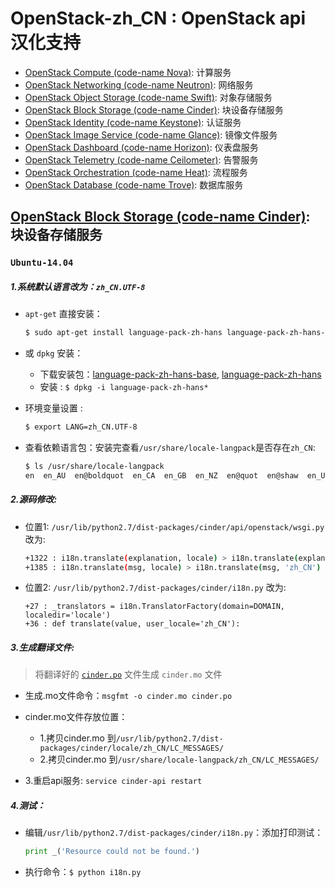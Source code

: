 # OpenStack-zh_CN : OpenStack api 汉化支持
* [OpenStack Compute (code-name Nova)](https://github.com/openstack/nova): 计算服务
* [OpenStack Networking (code-name Neutron)](https://github.com/openstack/neutron): 网络服务
* [OpenStack Object Storage (code-name Swift)](https://github.com/openstack/swift): 对象存储服务
* [OpenStack Block Storage (code-name Cinder)](https://github.com/openstack/cinder): 块设备存储服务
* [OpenStack Identity (code-name Keystone)](https://github.com/openstack/keystone): 认证服务
* [OpenStack Image Service (code-name Glance)](https://github.com/openstack/glance): 镜像文件服务
* [OpenStack Dashboard (code-name Horizon)](https://github.com/openstack/horizon): 仪表盘服务
* [OpenStack Telemetry (code-name Ceilometer)](https://github.com/openstack/ceilometer): 告警服务
* [OpenStack Orchestration (code-name Heat)](https://github.com/openstack/heat): 流程服务
* [OpenStack Database (code-name Trove)](https://github.com/openstack/trove): 数据库服务

## [OpenStack Block Storage (code-name Cinder)](https://github.com/openstack/cinder): 块设备存储服务

### `Ubuntu-14.04`

##### 1.系统默认语言改为：`zh_CN.UTF-8`
* `apt-get` 直接安装：
  ```bash
  $ sudo apt-get install language-pack-zh-hans language-pack-zh-hans-base
  ``` 

* 或 `dpkg` 安装：
  * 下载安装包：[language-pack-zh-hans-base](https://github.com/tomoncle/OpenStack-zh_CN/raw/master/packages/language-pack-zh-hans-base_1%253a14.04%2B20160720_all.deb), [language-pack-zh-hans](https://github.com/tomoncle/OpenStack-zh_CN/raw/master/packages/language-pack-zh-hans_1%253a14.04%2B20160720_all.deb)
  * 安装 : `$ dpkg -i language-pack-zh-hans*`

* 环境变量设置 : 
  ```bash
  $ export LANG=zh_CN.UTF-8
  ```

* 查看依赖语言包：安装完查看`/usr/share/locale-langpack`是否存在`zh_CN`:
  ```bash 
  $ ls /usr/share/locale-langpack
  en  en_AU  en@boldquot  en_CA  en_GB  en_NZ  en@quot  en@shaw  en_US  en_US@piglatin  zh  zh_CN
  ```

##### 2.源码修改: 
* 位置1: `/usr/lib/python2.7/dist-packages/cinder/api/openstack/wsgi.py`　改为:
  ```bash
  +1322 : i18n.translate(explanation, locale) > i18n.translate(explanation, 'zh_CN')
  +1385 : i18n.translate(msg, locale) > i18n.translate(msg, 'zh_CN')
  ```
  
* 位置2: `/usr/lib/python2.7/dist-packages/cinder/i18n.py` 改为:
  ```
  +27 : _translators = i18n.TranslatorFactory(domain=DOMAIN, localedir='locale')
  +36 : def translate(value, user_locale='zh_CN'):
  ```

##### 3.生成翻译文件: 
> 将翻译好的 [`cinder.po`](https://github.com/openstack/cinder/blob/master/cinder/locale/zh_CN/LC_MESSAGES/cinder.po) 文件生成 `cinder.mo` 文件
* 生成.mo文件命令：`msgfmt -o cinder.mo cinder.po` 
* cinder.mo文件存放位置：
  * 1.拷贝cinder.mo 到`/usr/lib/python2.7/dist-packages/cinder/locale/zh_CN/LC_MESSAGES/`
  * 2.拷贝cinder.mo 到`/usr/share/locale-langpack/zh_CN/LC_MESSAGES/`

* 3.重启api服务: `service cinder-api restart`

##### 4.测试：
* 编辑`/usr/lib/python2.7/dist-packages/cinder/i18n.py`：添加打印测试：
  ```python
  print _('Resource could not be found.')
  ```
* 执行命令：`$ python i18n.py`
